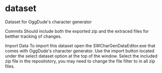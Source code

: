# dataset
Dataset for OggDude's character generator


Commits
	Should include both the exported zip and the extraced files for betther tracking of changes.

Import Data
	To import this dataset open the SWCharGenDataEditor.exe that comes with OggDude's character generator.
	Use the import button located under the select dataset option at the top of the window.
	Select the included zip file in the repositotory, you may need to change the file filter to in all zip files. 
